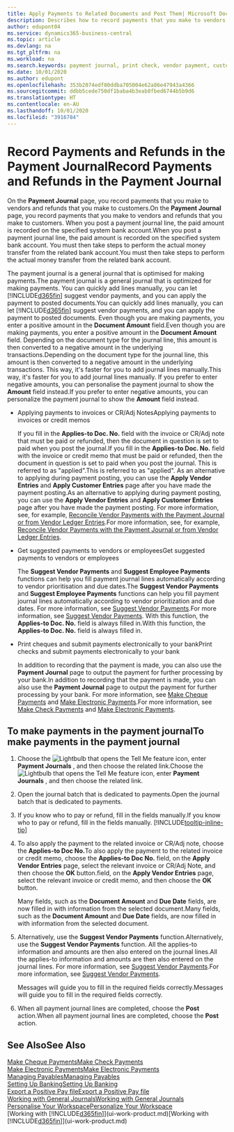 ```yaml
---
title: Apply Payments to Related Documents and Post Them| Microsoft Docs
description: Describes how to record payments that you make to vendors and refunds that you make to customers.
author: edupont04
ms.service: dynamics365-business-central
ms.topic: article
ms.devlang: na
ms.tgt_pltfrm: na
ms.workload: na
ms.search.keywords: payment journal, print check, vendor payment, customer refund, creditor, debt, balance due, AP
ms.date: 10/01/2020
ms.author: edupont
ms.openlocfilehash: 353b2074edf80ddba705004e62a86e47943a4366
ms.sourcegitcommit: ddbb5cede750df1baba4b3eab8fbed6744b5b9d6
ms.translationtype: HT
ms.contentlocale: en-AU
ms.lasthandoff: 10/01/2020
ms.locfileid: "3916784"
---
```

# <a name="record-payments-and-refunds-in-the-payment-journal"></a><span data-ttu-id="b9b04-103">Record Payments and Refunds in the Payment Journal</span><span class="sxs-lookup"><span data-stu-id="b9b04-103">Record Payments and Refunds in the Payment Journal</span></span>

<span data-ttu-id="b9b04-104">On the **Payment Journal** page, you record payments that you make to vendors and refunds that you make to customers.</span><span class="sxs-lookup"><span data-stu-id="b9b04-104">On the **Payment Journal** page, you record payments that you make to vendors and refunds that you make to customers.</span></span> <span data-ttu-id="b9b04-105">When you post a payment journal line, the paid amount is recorded on the specified system bank account.</span><span class="sxs-lookup"><span data-stu-id="b9b04-105">When you post a payment journal line, the paid amount is recorded on the specified system bank account.</span></span> <span data-ttu-id="b9b04-106">You must then take steps to perform the actual money transfer from the related bank account.</span><span class="sxs-lookup"><span data-stu-id="b9b04-106">You must then take steps to perform the actual money transfer from the related bank account.</span></span>  

<span data-ttu-id="b9b04-107">The payment journal is a general journal that is optimised for making payments.</span><span class="sxs-lookup"><span data-stu-id="b9b04-107">The payment journal is a general journal that is optimized for making payments.</span></span> <span data-ttu-id="b9b04-108">You can quickly add lines manually, you can let [!INCLUDE[d365fin](includes/d365fin_md.md)] suggest vendor payments, and you can apply the payment to posted documents.</span><span class="sxs-lookup"><span data-stu-id="b9b04-108">You can quickly add lines manually, you can let [!INCLUDE[d365fin](includes/d365fin_md.md)] suggest vendor payments, and you can apply the payment to posted documents.</span></span> <span data-ttu-id="b9b04-109">Even though you are making payments, you enter a positive amount in the **Document Amount** field.</span><span class="sxs-lookup"><span data-stu-id="b9b04-109">Even though you are making payments, you enter a positive amount in the **Document Amount** field.</span></span> <span data-ttu-id="b9b04-110">Depending on the document type for the journal line, this amount is then converted to a negative amount in the underlying transactions.</span><span class="sxs-lookup"><span data-stu-id="b9b04-110">Depending on the document type for the journal line, this amount is then converted to a negative amount in the underlying transactions.</span></span> <span data-ttu-id="b9b04-111">This way, it's faster for you to add journal lines manually.</span><span class="sxs-lookup"><span data-stu-id="b9b04-111">This way, it's faster for you to add journal lines manually.</span></span> <span data-ttu-id="b9b04-112">If you prefer to enter negative amounts, you can personalise the payment journal to show the **Amount** field instead.</span><span class="sxs-lookup"><span data-stu-id="b9b04-112">If you prefer to enter negative amounts, you can personalize the payment journal to show the **Amount** field instead.</span></span>  

- <span data-ttu-id="b9b04-113">Applying payments to invoices or CR/Adj Notes</span><span class="sxs-lookup"><span data-stu-id="b9b04-113">Applying payments to invoices or credit memos</span></span>

    <span data-ttu-id="b9b04-114">If you fill in the **Applies-to Doc. No.** field with the invoice or CR/Adj note that must be paid or refunded, then the document in question is set to paid when you post the journal.</span><span class="sxs-lookup"><span data-stu-id="b9b04-114">If you fill in the **Applies-to Doc. No.** field with the invoice or credit memo that must be paid or refunded, then the document in question is set to paid when you post the journal.</span></span> <span data-ttu-id="b9b04-115">This is referred to as "applied".</span><span class="sxs-lookup"><span data-stu-id="b9b04-115">This is referred to as "applied".</span></span> <span data-ttu-id="b9b04-116">As an alternative to applying during payment posting, you can use the **Apply Vendor Entries** and **Apply Customer Entries** page after you have made the payment posting.</span><span class="sxs-lookup"><span data-stu-id="b9b04-116">As an alternative to applying during payment posting, you can use the **Apply Vendor Entries** and **Apply Customer Entries** page after you have made the payment posting.</span></span> <span data-ttu-id="b9b04-117">For more information, see, for example, [Reconcile Vendor Payments with the Payment Journal or from Vendor Ledger Entries](payables-how-apply-purchase-transactions-manually.md).</span><span class="sxs-lookup"><span data-stu-id="b9b04-117">For more information, see, for example, [Reconcile Vendor Payments with the Payment Journal or from Vendor Ledger Entries](payables-how-apply-purchase-transactions-manually.md).</span></span>  

- <span data-ttu-id="b9b04-118">Get suggested payments to vendors or employees</span><span class="sxs-lookup"><span data-stu-id="b9b04-118">Get suggested payments to vendors or employees</span></span>

    <span data-ttu-id="b9b04-119">The **Suggest Vendor Payments** and **Suggest Employee Payments** functions can help you fill payment journal lines automatically according to vendor prioritisation and due dates.</span><span class="sxs-lookup"><span data-stu-id="b9b04-119">The **Suggest Vendor Payments** and **Suggest Employee Payments** functions can help you fill payment journal lines automatically according to vendor prioritization and due dates.</span></span> <span data-ttu-id="b9b04-120">For more information, see [Suggest Vendor Payments](payables-how-suggest-vendor-payments.md).</span><span class="sxs-lookup"><span data-stu-id="b9b04-120">For more information, see [Suggest Vendor Payments](payables-how-suggest-vendor-payments.md).</span></span> <span data-ttu-id="b9b04-121">With this function, the **Applies-to Doc. No.** field is always filled in.</span><span class="sxs-lookup"><span data-stu-id="b9b04-121">With this function, the **Applies-to Doc. No.** field is always filled in.</span></span>  

- <span data-ttu-id="b9b04-122">Print cheques and submit payments electronically to your bank</span><span class="sxs-lookup"><span data-stu-id="b9b04-122">Print checks and submit payments electronically to your bank</span></span>

    <span data-ttu-id="b9b04-123">In addition to recording that the payment is made, you can also use the **Payment Journal** page to output the payment for further processing by your bank.</span><span class="sxs-lookup"><span data-stu-id="b9b04-123">In addition to recording that the payment is made, you can also use the **Payment Journal** page to output the payment for further processing by your bank.</span></span> <span data-ttu-id="b9b04-124">For more information, see [Make Cheque Payments](payables-how-work-checks.md) and [Make Electronic Payments](finance-make-payments-with-bank-data-conversion-service-or-sepa-credit-transfer.md#exporting-payments-to-a-bank-file).</span><span class="sxs-lookup"><span data-stu-id="b9b04-124">For more information, see [Make Check Payments](payables-how-work-checks.md) and [Make Electronic Payments](finance-make-payments-with-bank-data-conversion-service-or-sepa-credit-transfer.md#exporting-payments-to-a-bank-file).</span></span>  

## <a name="to-make-payments-in-the-payment-journal"></a><span data-ttu-id="b9b04-125">To make payments in the payment journal</span><span class="sxs-lookup"><span data-stu-id="b9b04-125">To make payments in the payment journal</span></span>

1. <span data-ttu-id="b9b04-126">Choose the ![Lightbulb that opens the Tell Me feature](media/ui-search/search_small.png "Tell me what you want to do") icon, enter **Payment Journals** , and then choose the related link.</span><span class="sxs-lookup"><span data-stu-id="b9b04-126">Choose the ![Lightbulb that opens the Tell Me feature](media/ui-search/search_small.png "Tell me what you want to do") icon, enter **Payment Journals** , and then choose the related link.</span></span>
2. <span data-ttu-id="b9b04-127">Open the journal batch that is dedicated to payments.</span><span class="sxs-lookup"><span data-stu-id="b9b04-127">Open the journal batch that is dedicated to payments.</span></span>
3. <span data-ttu-id="b9b04-128">If you know who to pay or refund, fill in the fields manually.</span><span class="sxs-lookup"><span data-stu-id="b9b04-128">If you know who to pay or refund, fill in the fields manually.</span></span> [!INCLUDE[tooltip-inline-tip](includes/tooltip-inline-tip_md.md)]
4. <span data-ttu-id="b9b04-129">To also apply the payment to the related invoice or CR/Adj note, choose the **Applies-to Doc No.**</span><span class="sxs-lookup"><span data-stu-id="b9b04-129">To also apply the payment to the related invoice or credit memo, choose the **Applies-to Doc No.**</span></span> <span data-ttu-id="b9b04-130">field, on the **Apply Vendor Entries** page, select the relevant invoice or CR/Adj Note, and then choose the **OK** button.</span><span class="sxs-lookup"><span data-stu-id="b9b04-130">field, on the **Apply Vendor Entries** page, select the relevant invoice or credit memo, and then choose the **OK** button.</span></span>

    <span data-ttu-id="b9b04-131">Many fields, such as the **Document Amount** and **Due Date** fields, are now filled in with information from the selected document.</span><span class="sxs-lookup"><span data-stu-id="b9b04-131">Many fields, such as the **Document Amount** and **Due Date** fields, are now filled in with information from the selected document.</span></span>
5. <span data-ttu-id="b9b04-132">Alternatively, use the **Suggest Vendor Payments** function.</span><span class="sxs-lookup"><span data-stu-id="b9b04-132">Alternatively, use the **Suggest Vendor Payments** function.</span></span> <span data-ttu-id="b9b04-133">All the applies-to information and amounts are then also entered on the journal lines.</span><span class="sxs-lookup"><span data-stu-id="b9b04-133">All the applies-to information and amounts are then also entered on the journal lines.</span></span> <span data-ttu-id="b9b04-134">For more information, see [Suggest Vendor Payments](payables-how-suggest-vendor-payments.md).</span><span class="sxs-lookup"><span data-stu-id="b9b04-134">For more information, see [Suggest Vendor Payments](payables-how-suggest-vendor-payments.md).</span></span>

    <span data-ttu-id="b9b04-135">Messages will guide you to fill in the required fields correctly.</span><span class="sxs-lookup"><span data-stu-id="b9b04-135">Messages will guide you to fill in the required fields correctly.</span></span>
6.  <span data-ttu-id="b9b04-136">When all payment journal lines are completed, choose the **Post** action.</span><span class="sxs-lookup"><span data-stu-id="b9b04-136">When all payment journal lines are completed, choose the **Post** action.</span></span>

## <a name="see-also"></a><span data-ttu-id="b9b04-137">See Also</span><span class="sxs-lookup"><span data-stu-id="b9b04-137">See Also</span></span>
[<span data-ttu-id="b9b04-138">Make Cheque Payments</span><span class="sxs-lookup"><span data-stu-id="b9b04-138">Make Check Payments</span></span>](payables-how-work-checks.md)  
[<span data-ttu-id="b9b04-139">Make Electronic Payments</span><span class="sxs-lookup"><span data-stu-id="b9b04-139">Make Electronic Payments</span></span>](finance-make-payments-with-bank-data-conversion-service-or-sepa-credit-transfer.md#exporting-payments-to-a-bank-file)  
[<span data-ttu-id="b9b04-140">Managing Payables</span><span class="sxs-lookup"><span data-stu-id="b9b04-140">Managing Payables</span></span>](payables-manage-payables.md)  
[<span data-ttu-id="b9b04-141">Setting Up Banking</span><span class="sxs-lookup"><span data-stu-id="b9b04-141">Setting Up Banking</span></span>](bank-setup-banking.md)  
[<span data-ttu-id="b9b04-142">Export a Positive Pay file</span><span class="sxs-lookup"><span data-stu-id="b9b04-142">Export a Positive Pay file</span></span>](finance-how-positive-pay.md)  
[<span data-ttu-id="b9b04-143">Working with General Journals</span><span class="sxs-lookup"><span data-stu-id="b9b04-143">Working with General Journals</span></span>](ui-work-general-journals.md)  
[<span data-ttu-id="b9b04-144">Personalise Your Workspace</span><span class="sxs-lookup"><span data-stu-id="b9b04-144">Personalize Your Workspace</span></span>](ui-personalization-user.md)  
<span data-ttu-id="b9b04-145">[Working with [!INCLUDE[d365fin](includes/d365fin_md.md)]](ui-work-product.md)</span><span class="sxs-lookup"><span data-stu-id="b9b04-145">[Working with [!INCLUDE[d365fin](includes/d365fin_md.md)]](ui-work-product.md)</span></span>  

